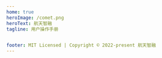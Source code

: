 ```yaml
---
home: true
heroImage: /comet.png
heroText: 航天智融
tagline: 用户操作手册


footer: MIT Licensed | Copyright © 2022-present 航天智融
---
```

